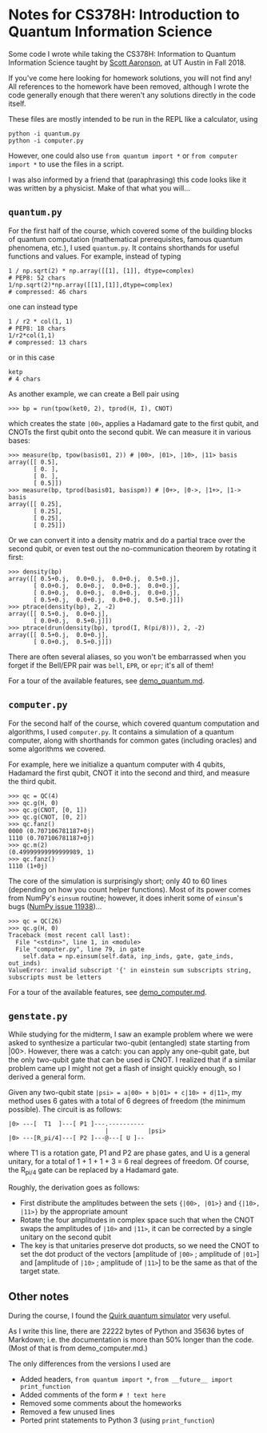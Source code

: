 # Notes for CS378H: Introduction to Quantum Information Science

Some code I wrote while taking the CS378H: Information to Quantum Information Science taught by [Scott Aaronson](https://scottaaronson.com), at UT Austin in Fall 2018.

If you've come here looking for homework solutions, you will not find any! All references to the homework have been removed, although I wrote the code generally enough that there weren't any solutions directly in the code itself.

These files are mostly intended to be run in the REPL like a calculator, using

    python -i quantum.py
    python -i computer.py

However, one could also use `from quantum import *` or `from computer import *` to use the files in a script.

I was also informed by a friend that (paraphrasing) this code looks like it was written by a physicist. Make of that what you will...

## `quantum.py`

For the first half of the course, which covered some of the building blocks of quantum computation (mathematical prerequisites, famous quantum phenomena, etc.), I used `quantum.py`. It contains shorthands for useful functions and values. For example, instead of typing

    1 / np.sqrt(2) * np.array([[1], [1]], dtype=complex)
    # PEP8: 52 chars
    1/np.sqrt(2)*np.array([[1],[1]],dtype=complex)
    # compressed: 46 chars

one can instead type

    1 / r2 * col(1, 1)
    # PEP8: 18 chars
    1/r2*col(1,1)
    # compressed: 13 chars

or in this case

    ketp
    # 4 chars

As another example, we can create a Bell pair using
```
>>> bp = run(tpow(ket0, 2), tprod(H, I), CNOT)
```
which creates the state `|00>`, applies a Hadamard gate to the first qubit, and CNOTs the first qubit onto the second qubit. We can measure it in various bases:
```
>>> measure(bp, tpow(basis01, 2)) # |00>, |01>, |10>, |11> basis
array([[ 0.5],
       [ 0. ],
       [ 0. ],
       [ 0.5]])
>>> measure(bp, tprod(basis01, basispm)) # |0+>, |0->, |1+>, |1-> basis
array([[ 0.25],
       [ 0.25],
       [ 0.25],
       [ 0.25]])
```
Or we can convert it into a density matrix and do a partial trace over the second qubit, or even test out the no-communication theorem by rotating it first:
```
>>> density(bp)
array([[ 0.5+0.j,  0.0+0.j,  0.0+0.j,  0.5+0.j],
       [ 0.0+0.j,  0.0+0.j,  0.0+0.j,  0.0+0.j],
       [ 0.0+0.j,  0.0+0.j,  0.0+0.j,  0.0+0.j],
       [ 0.5+0.j,  0.0+0.j,  0.0+0.j,  0.5+0.j]])
>>> ptrace(density(bp), 2, -2)
array([[ 0.5+0.j,  0.0+0.j],
       [ 0.0+0.j,  0.5+0.j]])
>>> ptrace(drun(density(bp), tprod(I, R(pi/8))), 2, -2)
array([[ 0.5+0.j,  0.0+0.j],
       [ 0.0+0.j,  0.5+0.j]])
```

There are often several aliases, so you won't be embarrassed when you forget if the Bell/EPR pair was `bell`, `EPR`, or `epr`; it's all of them!

For a tour of the available features, see [demo_quantum.md](demo_quantum.md).

## `computer.py`

For the second half of the course, which covered quantum computation and algorithms, I used `computer.py`. It contains a simulation of a quantum computer, along with shorthands for common gates (including oracles) and some algorithms we covered.

For example, here we initialize a quantum computer with 4 qubits, Hadamard the first qubit, CNOT it into the second and third, and measure the third qubit.
```
>>> qc = QC(4)
>>> qc.g(H, 0)
>>> qc.g(CNOT, [0, 1])
>>> qc.g(CNOT, [0, 2])
>>> qc.fanz()
0000 (0.707106781187+0j)
1110 (0.707106781187+0j)
>>> qc.m(2)
(0.49999999999999989, 1)
>>> qc.fanz()
1110 (1+0j)
```

The core of the simulation is surprisingly short; only 40 to 60 lines (depending on how you count helper functions). Most of its power comes from NumPy's `einsum` routine; however, it does inherit some of `einsum`'s bugs ([NumPy issue 11938](https://github.com/numpy/numpy/issues/11938))...
```
>>> qc = QC(26)
>>> qc.g(H, 0)
Traceback (most recent call last):
  File "<stdin>", line 1, in <module>
  File "computer.py", line 79, in gate
    self.data = np.einsum(self.data, inp_inds, gate, gate_inds, out_inds)
ValueError: invalid subscript '{' in einstein sum subscripts string, subscripts must be letters
```

For a tour of the available features, see [demo_computer.md](demo_computer.md).

## `genstate.py`

While studying for the midterm, I saw an example problem where we were asked to synthesize a particular two-qubit (entangled) state starting from |00>. However, there was a catch: you can apply any one-qubit gate, but the only two-qubit gate that can be used is CNOT. I realized that if a similar problem came up I might not get a flash of insight quickly enough, so I derived a general form.

Given any two-qubit state `|psi> = a|00> + b|01> + c|10> + d|11>`, my method uses 6 gates with a total of 6 degrees of freedom (the minimum possible). The circuit is as follows:
```
|0> ---[  T1  ]---[ P1 ]---.----------
                           |           |psi>
|0> ---[R_pi/4]---[ P2 ]---@---[ U ]--
```
where T1 is a rotation gate, P1 and P2 are phase gates, and U is a general unitary, for a total of 1 + 1 + 1 + 3 = 6 real degrees of freedom. Of course, the R<sub>pi/4</sub> gate can be replaced by a Hadamard gate.

Roughly, the derivation goes as follows:
- First distribute the amplitudes between the sets `{|00>, |01>}` and `{|10>, |11>}` by the appropriate amount
- Rotate the four amplitudes in complex space such that when the CNOT swaps the amplitudes of `|10>` and `|11>`, it can be corrected by a single unitary on the second qubit
- The key is that unitaries preserve dot products, so we need the CNOT to set the dot product of the vectors [amplitude of `|00>` ; amplitude of `|01>`] and [amplitude of `|10>` ; amplitude of `|11>`] to be the same as that of the target state.

## Other notes

During the course, I found the [Quirk quantum simulator](https://algassert.com/quirk) very useful.

As I write this line, there are 22222 bytes of Python and 35636 bytes of Markdown; i.e. the documentation is more than 50% longer than the code. (Most of that is from demo_computer.md.)

The only differences from the versions I used are
- Added headers, `from quantum import *`, `from __future__ import print_function`
- Added comments of the form `# ! text here`
- Removed some comments about the homeworks
- Removed a few unused lines
- Ported print statements to Python 3 (using `print_function`)

